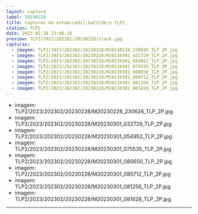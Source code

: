 ```yaml
---
layout: capture
label: 20230228
title: Capturas da esta&ccedil;&atilde;o TLP2
station: TLP2
date: 2023-02-28 23:06:26
preview: TLP2/2023/202302/20230228/stack.jpg
capturas:
  - imagem: TLP2/2023/202302/20230228/M20230228_230626_TLP_2P.jpg
  - imagem: TLP2/2023/202302/20230228/M20230301_032729_TLP_2P.jpg
  - imagem: TLP2/2023/202302/20230228/M20230301_054952_TLP_2P.jpg
  - imagem: TLP2/2023/202302/20230228/M20230301_075535_TLP_2P.jpg
  - imagem: TLP2/2023/202302/20230228/M20230301_080650_TLP_2P.jpg
  - imagem: TLP2/2023/202302/20230228/M20230301_080712_TLP_2P.jpg
  - imagem: TLP2/2023/202302/20230228/M20230301_081256_TLP_2P.jpg
  - imagem: TLP2/2023/202302/20230228/M20230301_081828_TLP_2P.jpg
---
```

  - imagem: TLP2/2023/202302/20230228/M20230228_230626_TLP_2P.jpg
  - imagem: TLP2/2023/202302/20230228/M20230301_032729_TLP_2P.jpg
  - imagem: TLP2/2023/202302/20230228/M20230301_054952_TLP_2P.jpg
  - imagem: TLP2/2023/202302/20230228/M20230301_075535_TLP_2P.jpg
  - imagem: TLP2/2023/202302/20230228/M20230301_080650_TLP_2P.jpg
  - imagem: TLP2/2023/202302/20230228/M20230301_080712_TLP_2P.jpg
  - imagem: TLP2/2023/202302/20230228/M20230301_081256_TLP_2P.jpg
  - imagem: TLP2/2023/202302/20230228/M20230301_081828_TLP_2P.jpg
---
